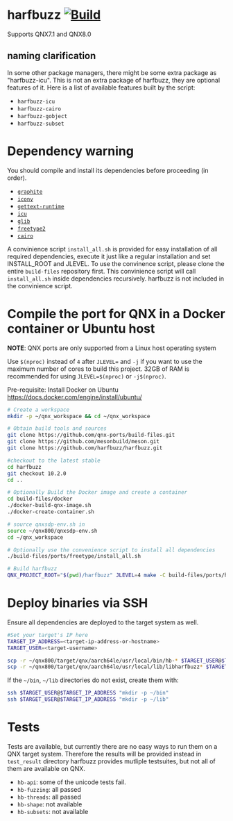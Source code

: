 # harfbuzz [![Build](https://github.com/qnx-ports/build-files/actions/workflows/harfbuzz.yml/badge.svg)](https://github.com/qnx-ports/build-files/actions/workflows/harfbuzz.yml)

Supports QNX7.1 and QNX8.0

## naming clarification

In some other package managers, there might be some extra package as "harfbuzz-icu". This is not an extra package of harfbuzz, they are optional features of it. Here is a list of available features built by the script:

+ `harfbuzz-icu`
+ `harfbuzz-cairo`
+ `harfbuzz-gobject`
+ `harfbuzz-subset`

# Dependency warning

You should compile and install its dependencies before proceeding (in order).
+ [`graphite`](https://github.com/qnx-ports/build-files/tree/main/ports/graphite)
+ [`iconv`](https://github.com/qnx-ports/build-files/tree/main/ports/iconv)
+ [`gettext-runtime`](https://github.com/qnx-ports/build-files/tree/main/ports/gettext-runtime)
+ [`icu`](https://github.com/qnx-ports/build-files/tree/main/ports/icu)
+ [`glib`](https://github.com/qnx-ports/build-files/tree/main/ports/glib)
+ [`freetype2`](https://github.com/qnx-ports/build-files/tree/main/ports/freetype2)
+ [`cairo`](https://github.com/qnx-ports/build-files/tree/main/ports/cairo)

A convinience script `install_all.sh` is provided for easy installation of all required dependencies, execute it just like a regular installation and set INSTALL_ROOT and JLEVEL.
To use the convinence script, please clone the entire `build-files` repository first. 
This convinience script will call `install_all.sh` inside dependencies recursively.
harfbuzz is not included in the convinience script.

# Compile the port for QNX in a Docker container or Ubuntu host

**NOTE**: QNX ports are only supported from a Linux host operating system

Use `$(nproc)` instead of `4` after `JLEVEL=` and `-j` if you want to use the maximum number of cores to build this project.
32GB of RAM is recommended for using `JLEVEL=$(nproc)` or `-j$(nproc)`.

Pre-requisite: Install Docker on Ubuntu https://docs.docker.com/engine/install/ubuntu/
```bash
# Create a workspace
mkdir -p ~/qnx_workspace && cd ~/qnx_workspace

# Obtain build tools and sources
git clone https://github.com/qnx-ports/build-files.git
git clone https://github.com/mesonbuild/meson.git
git clone https://github.com/harfbuzz/harfbuzz.git

#checkout to the latest stable 
cd harfbuzz
git checkout 10.2.0
cd ..

# Optionally Build the Docker image and create a container
cd build-files/docker
./docker-build-qnx-image.sh
./docker-create-container.sh

# source qnxsdp-env.sh in
source ~/qnx800/qnxsdp-env.sh
cd ~/qnx_workspace

# Optionally use the convenience script to install all dependencies
./build-files/ports/freetype/install_all.sh

# Build harfbuzz
QNX_PROJECT_ROOT="$(pwd)/harfbuzz" JLEVEL=4 make -C build-files/ports/harfbuzz install
```

# Deploy binaries via SSH
Ensure all dependencies are deployed to the target system as well.
```bash
#Set your target's IP here
TARGET_IP_ADDRESS=<target-ip-address-or-hostname>
TARGET_USER=<target-username>

scp -r ~/qnx800/target/qnx/aarch64le/usr/local/bin/hb-* $TARGET_USER@$TARGET_IP_ADDRESS:~/bin
scp -r ~/qnx800/target/qnx/aarch64le/usr/local/lib/libharfbuzz* $TARGET_USER@$TARGET_IP_ADDRESS:~/lib
```

If the `~/bin`, `~/lib` directories do not exist, create them with:
```bash
ssh $TARGET_USER@$TARGET_IP_ADDRESS "mkdir -p ~/bin"
ssh $TARGET_USER@$TARGET_IP_ADDRESS "mkdir -p ~/lib"
```

# Tests
Tests are available, but currently there are no easy ways to run them on a QNX target system. Therefore the results will be provided instead in `test_result` directory
harfbuzz provides mutliple testsuites, but not all of them are available on QNX.
+ `hb-api`: some of the unicode tests fail.
+ `hb-fuzzing`: all passed  
+ `hb-threads`: all passed  
+ `hb-shape`: not available
+ `hb-subsets`: not available